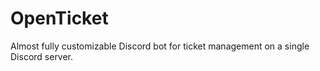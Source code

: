 # OpenTicket
Almost fully customizable Discord bot for ticket management on a single Discord server.

